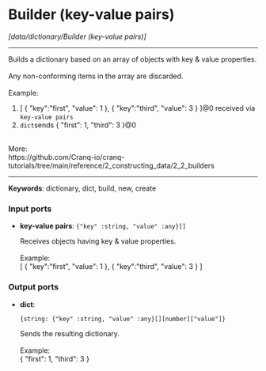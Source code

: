 # Builder (key-value pairs)

_[data/dictionary/Builder (key-value pairs)]_

---

Builds a dictionary based on an array of objects with key & value properties.<br>
<br>
Any non-conforming items in the array are discarded.<br>
<br>
Example:<br>
1. [ { "key":"first", "value": 1 }, { "key":"third", "value": 3 } ]@0 received via `key-value pairs`<br>
2. `dict`sends { "first": 1, "third": 3 }@0<br>
<br>
More:<br>
https://github.com/Cranq-io/cranq-tutorials/tree/main/reference/2_constructing_data/2_2_builders<br>

---

__Keywords__: dictionary, dict, build, new, create

### Input ports

* __key-value pairs__: ` {"key" :string, "value" :any}[] `

    Receives objects having key & value properties.<br>
    <br>
    Example:<br>
    [ { "key":"first", "value": 1 }, { "key":"third", "value": 3 } ]<br>

### Output ports

* __dict__: 
    ```
    {string: {"key" :string, "value" :any}[][number]["value"]}
    ```

    Sends the resulting dictionary.<br>
    <br>
    Example:<br>
    { "first": 1, "third": 3 }<br>


